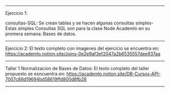 -------------------------------------------------------------------------------------------------
Ejercicio 1:

consultas-SQL: Se crean tablas y se hacen algunas consultas simples-
Estas simples Consultas SQL son para la clase Node Academlo en su promera semana: Bases de datos.

-------------------------------------------------------------------------------------------------
Ejercicio 2:
El texto completo con imagenes del ejercicio se encuentra en:  https://academlo.notion.site/Joins-0e2e9af3ef2047a2b6535557dee937aa

-------------------------------------------------------------------------------------------------
Taller 1 Normalizacion de Bases de Datos:
El texto completo del taller propuesto se esncuentra en:  https://academlo.notion.site/DB-Cursos-API-7007c88d19694bd58619ffd800d8fb28

-------------------------------------------------------------------------------------------------

